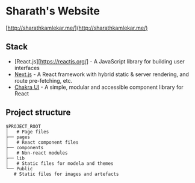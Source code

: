 # Sharath's Website

[http://sharathkamlekar.me/](http://sharathkamlekar.me/)

## Stack

- [React.js][https://reactjs.org/] - A JavaScript library for building user interfaces
- [Next.js](https://nextjs.org/) - A React framework with hybrid static & server rendering, and route pre-fetching, etc.
- [Chakra UI](https://chakra-ui.com/) - A simple, modular and accessible component library for React

## Project structure

```
$PROJECT_ROOT
│   # Page files
├── pages
│   # React component files
├── components
│   # Non-react modules
├── lib
│   # Static files for modela and themes
└── Public
   # Static files for images and artefacts
```